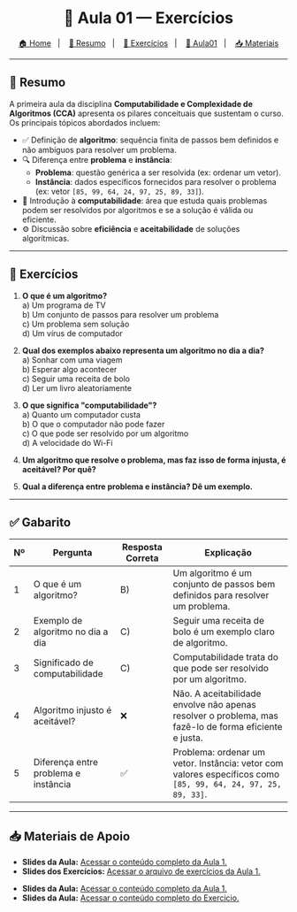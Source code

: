<h1 align="center">📝 Aula 01 — Exercícios </h1>

<p align="center">
  <a href="../README.md">🏠 Home</a>&nbsp;&nbsp;&nbsp;|&nbsp;&nbsp;&nbsp;
  <a href="#resumo">📖 Resumo</a>&nbsp;&nbsp;&nbsp;|&nbsp;&nbsp;&nbsp;
  <a href="#exercícios">📝 Exercícios</a>&nbsp;&nbsp;&nbsp;|&nbsp;&nbsp;&nbsp;
  <a href="https://github.com/https-shini/CCA-UNICSUL/blob/main/readme-models/README-AULA01.md">📝 Aula01</a>&nbsp;&nbsp;&nbsp;|&nbsp;&nbsp;&nbsp;
  <a href="#materiais-da-aula">📥 Materiais</a>
</p>

---

## 📖 Resumo

A primeira aula da disciplina **Computabilidade e Complexidade de Algoritmos (CCA)** apresenta os pilares conceituais que sustentam o curso. Os principais tópicos abordados incluem:

- ✅ Definição de **algoritmo**: sequência finita de passos bem definidos e não ambíguos para resolver um problema.
- 🔍 Diferença entre **problema** e **instância**:
  - **Problema**: questão genérica a ser resolvida (ex: ordenar um vetor).
  - **Instância**: dados específicos fornecidos para resolver o problema (ex: vetor `[85, 99, 64, 24, 97, 25, 89, 33]`).
- 🧮 Introdução à **computabilidade**: área que estuda quais problemas podem ser resolvidos por algoritmos e se a solução é válida ou eficiente.
- ⚙️ Discussão sobre **eficiência** e **aceitabilidade** de soluções algorítmicas.

---

## 📝 Exercícios

1. **O que é um algoritmo?**  
   a) Um programa de TV  
   b) Um conjunto de passos para resolver um problema  
   c) Um problema sem solução  
   d) Um vírus de computador  

2. **Qual dos exemplos abaixo representa um algoritmo no dia a dia?**  
   a) Sonhar com uma viagem  
   b) Esperar algo acontecer  
   c) Seguir uma receita de bolo  
   d) Ler um livro aleatoriamente  

3. **O que significa "computabilidade"?**  
   a) Quanto um computador custa  
   b) O que o computador não pode fazer  
   c) O que pode ser resolvido por um algoritmo  
   d) A velocidade do Wi-Fi  

4. **Um algoritmo que resolve o problema, mas faz isso de forma injusta, é aceitável? Por quê?**

5. **Qual a diferença entre problema e instância? Dê um exemplo.**

---

## ✅ Gabarito

| Nº | Pergunta | Resposta Correta | Explicação |
|----|----------|------------------|------------|
| 1 | O que é um algoritmo? | B) | Um algoritmo é um conjunto de passos bem definidos para resolver um problema. |
| 2 | Exemplo de algoritmo no dia a dia | C) | Seguir uma receita de bolo é um exemplo claro de algoritmo. |
| 3 | Significado de computabilidade | C) | Computabilidade trata do que pode ser resolvido por um algoritmo. |
| 4 | Algoritmo injusto é aceitável? | ❌ | Não. A aceitabilidade envolve não apenas resolver o problema, mas fazê-lo de forma eficiente e justa. |
| 5 | Diferença entre problema e instância | ✅ | Problema: ordenar um vetor. Instância: vetor com valores específicos como `[85, 99, 64, 24, 97, 25, 89, 33]`. |

---

## 📥 Materiais de Apoio

- **Slides da Aula:** [Acessar o conteúdo completo da Aula 1.](https://github.com/https-shini/CCA-UNICSUL/blob/main/slides/Aula01.pdf)
- **Slides dos Exercícios:** [Acessar o arquivo de exercícios da Aula 1.](https://github.com/https-shini/CCA-UNICSUL/blob/main/slides/Aula01-Exercicio.pdf)

* **Slides da Aula:** [Acessar o conteúdo completo da Aula 1.](https-shini/cca-unicsul/CCA-UNICSUL-a46578065a193b80c0730df0ce982ccb54d183da/slides/Aula01.pdf)
* **Slides da Aula:** [Acessar o conteúdo completo do Exercicio.](https://github.com/https-shini/CCA-UNICSUL/blob/main/slides/Aula01-Exercicio.pdf)
